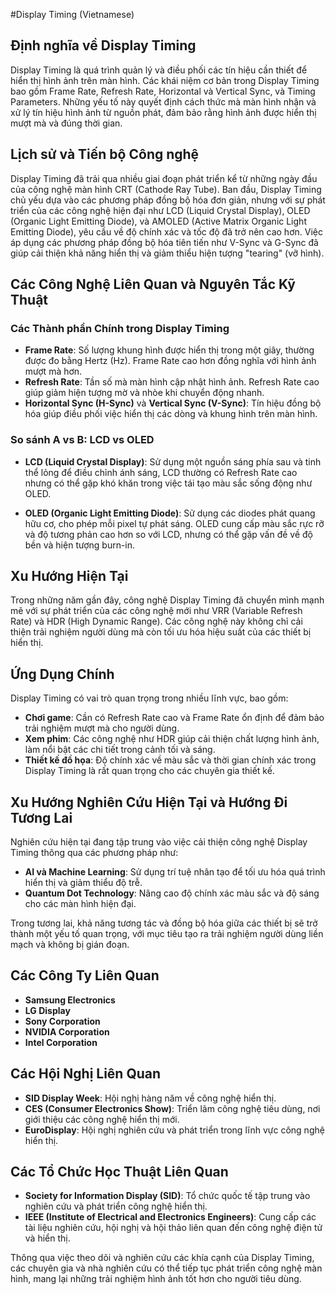 #Display Timing (Vietnamese)

## Định nghĩa về Display Timing

Display Timing là quá trình quản lý và điều phối các tín hiệu cần thiết để hiển thị hình ảnh trên màn hình. Các khái niệm cơ bản trong Display Timing bao gồm Frame Rate, Refresh Rate, Horizontal và Vertical Sync, và Timing Parameters. Những yếu tố này quyết định cách thức mà màn hình nhận và xử lý tín hiệu hình ảnh từ nguồn phát, đảm bảo rằng hình ảnh được hiển thị mượt mà và đúng thời gian.

## Lịch sử và Tiến bộ Công nghệ

Display Timing đã trải qua nhiều giai đoạn phát triển kể từ những ngày đầu của công nghệ màn hình CRT (Cathode Ray Tube). Ban đầu, Display Timing chủ yếu dựa vào các phương pháp đồng bộ hóa đơn giản, nhưng với sự phát triển của các công nghệ hiện đại như LCD (Liquid Crystal Display), OLED (Organic Light Emitting Diode), và AMOLED (Active Matrix Organic Light Emitting Diode), yêu cầu về độ chính xác và tốc độ đã trở nên cao hơn. Việc áp dụng các phương pháp đồng bộ hóa tiên tiến như V-Sync và G-Sync đã giúp cải thiện khả năng hiển thị và giảm thiểu hiện tượng "tearing" (vỡ hình).

## Các Công Nghệ Liên Quan và Nguyên Tắc Kỹ Thuật

### Các Thành phần Chính trong Display Timing

- **Frame Rate**: Số lượng khung hình được hiển thị trong một giây, thường được đo bằng Hertz (Hz). Frame Rate cao hơn đồng nghĩa với hình ảnh mượt mà hơn.
- **Refresh Rate**: Tần số mà màn hình cập nhật hình ảnh. Refresh Rate cao giúp giảm hiện tượng mờ và nhòe khi chuyển động nhanh.
- **Horizontal Sync (H-Sync)** và **Vertical Sync (V-Sync)**: Tín hiệu đồng bộ hóa giúp điều phối việc hiển thị các dòng và khung hình trên màn hình.

### So sánh A vs B: LCD vs OLED

- **LCD (Liquid Crystal Display)**: Sử dụng một nguồn sáng phía sau và tinh thể lỏng để điều chỉnh ánh sáng, LCD thường có Refresh Rate cao nhưng có thể gặp khó khăn trong việc tái tạo màu sắc sống động như OLED.
  
- **OLED (Organic Light Emitting Diode)**: Sử dụng các diodes phát quang hữu cơ, cho phép mỗi pixel tự phát sáng. OLED cung cấp màu sắc rực rỡ và độ tương phản cao hơn so với LCD, nhưng có thể gặp vấn đề về độ bền và hiện tượng burn-in.

## Xu Hướng Hiện Tại

Trong những năm gần đây, công nghệ Display Timing đã chuyển mình mạnh mẽ với sự phát triển của các công nghệ mới như VRR (Variable Refresh Rate) và HDR (High Dynamic Range). Các công nghệ này không chỉ cải thiện trải nghiệm người dùng mà còn tối ưu hóa hiệu suất của các thiết bị hiển thị.

## Ứng Dụng Chính

Display Timing có vai trò quan trọng trong nhiều lĩnh vực, bao gồm:

- **Chơi game**: Cần có Refresh Rate cao và Frame Rate ổn định để đảm bảo trải nghiệm mượt mà cho người dùng.
- **Xem phim**: Các công nghệ như HDR giúp cải thiện chất lượng hình ảnh, làm nổi bật các chi tiết trong cảnh tối và sáng.
- **Thiết kế đồ họa**: Độ chính xác về màu sắc và thời gian chính xác trong Display Timing là rất quan trọng cho các chuyên gia thiết kế.

## Xu Hướng Nghiên Cứu Hiện Tại và Hướng Đi Tương Lai

Nghiên cứu hiện tại đang tập trung vào việc cải thiện công nghệ Display Timing thông qua các phương pháp như:

- **AI và Machine Learning**: Sử dụng trí tuệ nhân tạo để tối ưu hóa quá trình hiển thị và giảm thiểu độ trễ.
- **Quantum Dot Technology**: Nâng cao độ chính xác màu sắc và độ sáng cho các màn hình hiện đại.

Trong tương lai, khả năng tương tác và đồng bộ hóa giữa các thiết bị sẽ trở thành một yếu tố quan trọng, với mục tiêu tạo ra trải nghiệm người dùng liền mạch và không bị gián đoạn.

## Các Công Ty Liên Quan

- **Samsung Electronics**
- **LG Display**
- **Sony Corporation**
- **NVIDIA Corporation**
- **Intel Corporation**

## Các Hội Nghị Liên Quan

- **SID Display Week**: Hội nghị hàng năm về công nghệ hiển thị.
- **CES (Consumer Electronics Show)**: Triển lãm công nghệ tiêu dùng, nơi giới thiệu các công nghệ hiển thị mới.
- **EuroDisplay**: Hội nghị nghiên cứu và phát triển trong lĩnh vực công nghệ hiển thị.

## Các Tổ Chức Học Thuật Liên Quan

- **Society for Information Display (SID)**: Tổ chức quốc tế tập trung vào nghiên cứu và phát triển công nghệ hiển thị.
- **IEEE (Institute of Electrical and Electronics Engineers)**: Cung cấp các tài liệu nghiên cứu, hội nghị và hội thảo liên quan đến công nghệ điện tử và hiển thị.

Thông qua việc theo dõi và nghiên cứu các khía cạnh của Display Timing, các chuyên gia và nhà nghiên cứu có thể tiếp tục phát triển công nghệ màn hình, mang lại những trải nghiệm hình ảnh tốt hơn cho người tiêu dùng.